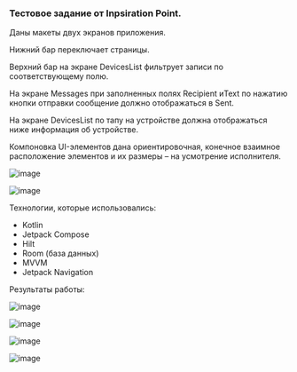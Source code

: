 ### Тестовое задание от Inpsiration Point.
Даны макеты двух экранов приложения. 

Нижний бар переключает страницы.

Верхний бар на экране DevicesList фильтрует записи по соответствующему полю.

На экране Messages при заполненных полях Recipient иText по нажатию кнопки отправки сообщение должно отображаться в Sent.

На экране DevicesList по тапу на устройстве должна отображаться ниже информация об устройстве.

Компоновка UI-элементов дана ориентировочная, конечное взаимное расположение элементов и их размеры – на усмотрение исполнителя. 

![image](https://github.com/user-attachments/assets/da6a8561-9c59-4765-b604-c25bd7c0ebd3)

![image](https://github.com/user-attachments/assets/b0f579d3-5543-4d2b-90a3-d2f947ff6e9f)


Технологии, которые использовались:

- Kotlin
- Jetpack Compose
- Hilt
- Room (база данных)
- MVVM
- Jetpack Navigation

Результаты работы:

![image](https://github.com/user-attachments/assets/55915750-8063-484a-b70b-db022adac0f6)

![image](https://github.com/user-attachments/assets/63a60179-4efb-4804-8b68-b836e62ad0bd)

![image](https://github.com/user-attachments/assets/b4d2293f-e9c7-43af-bcb0-3202897aa34b)

![image](https://github.com/user-attachments/assets/3844a25c-5eba-4197-9a86-22f86c6741f4)




